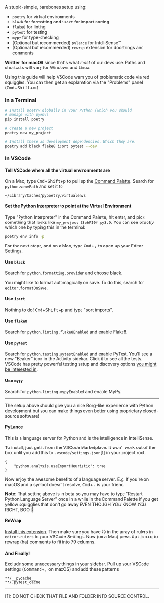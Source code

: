 A stupid-simple, barebones setup using:

* `poetry` for virtual environments
* `black` for formatting and `isort` for import sorting
* `flake8` for linting
* `pytest` for testing
* `mypy` for type-checking
* (Optional but recommended) `pylance` for IntelliSense™
* (Optional but recommended) `rewrap` extension for docstrings and comments

**Written for macOS** since that's what _most_ of our devs use. Paths and shortcuts will vary for Windows and Linux.

Using this guide will help VSCode warn you of problematic code via red squiggles. You can then get an explanation via the "Problems" panel (<kbd>Cmd</kbd>+<kbd>Shift</kbd>+<kbd>m</kbd>.)

### In a Terminal

```bash
# Install poetry globally in your Python (which you should
# manage with pyenv)
pip install poetry

# Create a new project
poetry new my_project

# Install these as development dependencies. Which they are.
poetry add black flake8 isort pytest --dev
```

### In VSCode

#### Tell VSCode where all the virtual environments are

On a Mac, type <kbd>Cmd</kbd>+<kbd>Shift</kbd>+<kbd>p</kbd> to pull up the [Command Palette](https://code.visualstudio.com/docs/getstarted/userinterface#_command-palette). Search for `python.venvPath` and set it to

    ~/Library/Caches/pypoetry/virtualenvs

#### Set the Python Interpreter to point at the Virtual Environment

Type "Python Interpreter" in the Command Palette, hit enter, and pick something that looks like `my_project-33ebFI0f-py3.9`. You can see _exactly_ which one by typing this in the terminal:

```bash
poetry env info -p
```

For the next steps, and on a Mac, type <kbd>Cmd</kbd>+<kbd>,</kbd> to open up your Editor Settings.

#### Use `black`

Search for `python.formatting.provider` and choose black. 

You might like to format automagically on save. To do this, search for `editor.formatOnSave`.

#### Use `isort`

Nothing to do! <kbd>Cmd</kbd>+<kbd>Shift</kbd>+<kbd>p</kbd> and type "sort imports".

#### Use `flake8`

Search for `python.linting.flake8Enabled` and enable Flake8.

#### Use `pytest`

Search for `python.testing.pytestEnabled` and enable PyTest. You'll see a new "Beaker" icon in the Activity sidebar. Click it to see all the tests. VSCode has pretty powerful testing setup and discovery options [you might be interested in](https://code.visualstudio.com/docs/python/testing).

#### Use `mypy`

Search for `python.linting.mypyEnabled` and enable MyPy.

---

The setup above should give you a nice Borg-like experience with Python development but you can make things even better using proprietary closed-source software!

#### PyLance

This is a language server for Python and is the intelligence in IntelliSense.

To install, just get it from the VSCode Marketplace. It won't work out of the box until you add this to `.vscode/settings.json`[1] in your project root.

```
{
    "python.analysis.useImportHeuristic": true
}
```

Now enjoy the awesome benefits of a language server. E.g. If you're on macOS and a symbol doesn't resolve, <kbd>Cmd</kbd>+<kbd>.</kbd> is your friend.

**Note**: That setting above is in beta so you may have to type "Restart: Python Language Server" once in a while in the Command Palette if you get yellow squigglies that don't go away EVEN THOUGH _YOU_ KNOW _YOU_ RIGHT, BOO 😤

#### ReWrap

[Install this extension](https://marketplace.visualstudio.com/items?itemName=stkb.rewrap). Then make sure you have `79` in the array of rulers in `editor.rulers` in your VSCode Settings. Now (on a Mac) press <kbd>Option</kbd>+<kbd>q</kbd> to rewrap (ha) comments to fit into 79 columns.

#### And Finally!

Exclude some unnecessary things in your sidebar. Pull up your VSCode settings (<kbd>Command</kbd>+<kbd>,</kbd> on macOS) and add these patterns

```
**/__pycache__
**/.pytest_cache
```

---

[1]: DO NOT CHECK THAT FILE AND FOLDER INTO SOURCE CONTROL.
